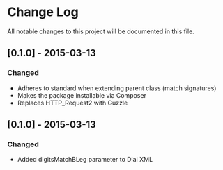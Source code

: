 # Change Log
All notable changes to this project will be documented in this file.

## [0.1.0] - 2015-03-13
### Changed
- Adheres to standard when extending parent class (match signatures)
- Makes the package installable via Composer
- Replaces HTTP_Request2 with Guzzle

## [0.1.0] - 2015-03-13
### Changed
- Added digitsMatchBLeg parameter to Dial XML
